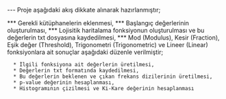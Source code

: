 --- Proje aşağıdaki akış dikkate alınarak hazırlanmıştır;

 *** Gerekli kütüphanelerin eklenmesi,
 *** Başlangıç değerlerinin oluşturulması,
 *** Lojisitik haritalama fonksiyonun oluşturulması ve bu değerlerin txt dosyasına kaydedilmesi,
 *** Mod (Modulus), Kesir (Fraction), Eşik değer (Threshold), Trigonometri (Trigonometric) ve Lineer (Linear) fonksiyonlara ait sonuçlar aşağıdaki düzenle verilmiştir;

      * İlgili fonksiyona ait değerlerin üretilmesi,
      * Değerlerin txt formatında kaydedilmesi,
      * Bu değerlerin beklenen ve çıkan frekans dizilerinin üretilmesi,
      * p-value değerinin hesaplanması,
      * Histogramının çizilmesi ve Ki-Kare değerinin hesaplanması
